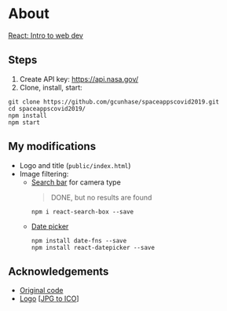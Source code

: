# About
[React: Intro to web dev](https://www.youtube.com/watch?v=KcyGr_onNiM&feature=youtu.be)

## Steps
1. Create API key: https://api.nasa.gov/
2. Clone, install, start:
  ```
  git clone https://github.com/gcunhase/spaceappscovid2019.git
  cd spaceappscovid2019/
  npm install
  npm start
  ```

## My modifications
* Logo and title (`public/index.html`)
* Image filtering:
  * [Search bar](https://www.npmjs.com/package/react-search-box) for camera type
    > DONE, but no results are found
    ```
    npm i react-search-box --save
    ```
  * [Date picker](https://reactdatepicker.com/)
    ```
    npm install date-fns --save
    npm install react-datepicker --save
    ```

## Acknowledgements
* [Original code](https://github.com/BrandonEscamilla/spaceappscovid2019)
* [Logo](https://www.freepik.com/premium-vector/rocket-logo-vector_3863695.htm) [[JPG to ICO](https://onlineconvertfree.com/)]
